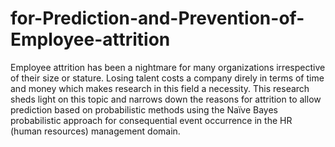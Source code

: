 # for-Prediction-and-Prevention-of-Employee-attrition
Employee attrition has been a nightmare for many organizations irrespective of their size or stature. Losing talent costs a company direly in terms of time and money which makes research in this field a necessity. This research sheds light on this topic and narrows down the reasons for attrition to allow prediction based on probabilistic methods using the Naïve Bayes probabilistic approach for consequential event occurrence in the HR (human resources) management domain. 
